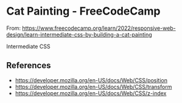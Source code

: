 # Cat Painting - FreeCodeCamp

From: https://www.freecodecamp.org/learn/2022/responsive-web-design/learn-intermediate-css-by-building-a-cat-painting

Intermediate CSS

## References

- https://developer.mozilla.org/en-US/docs/Web/CSS/position
- https://developer.mozilla.org/en-US/docs/Web/CSS/transform
- https://developer.mozilla.org/en-US/docs/Web/CSS/z-index

